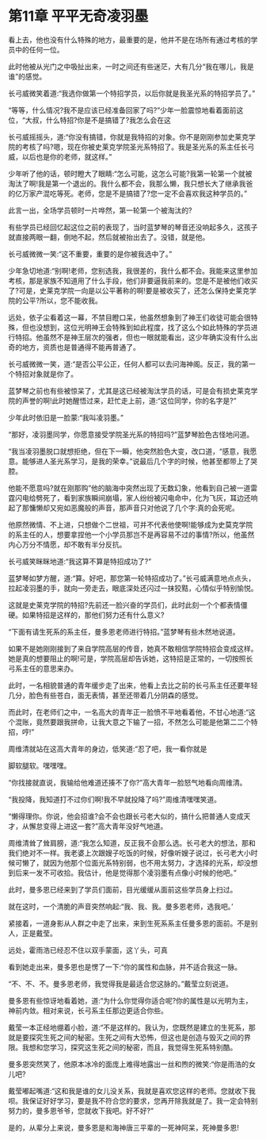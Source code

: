 # 第11章 平平无奇凌羽墨

看上去，他也没有什么特殊的地方，最重要的是，他并不是在场所有通过考核的学员中的任何一位。

此时他被从光门之中吸扯出来，一时之间还有些迷茫，大有几分“我在哪儿，我是谁”的感觉。

长弓威微笑着道:“我选你做第一个特招学员，以后你就是我圣光系的特招学员了。”

“等等，什么情况?我不是应该已经准备回家了吗?”少年一脸震惊地看着面前这位，“大叔，什么特招?你是不是搞错了?我怎么会在这

长弓威摇摇头，道:“你没有搞错，你就是我特招的对象。你不是刚刚参加史莱克学院的考核了吗?嗯，现在你被史莱克学院圣光系特招了。我是圣光系的系主任长弓威，以后也是你的老师，就这样。”

少年听了他的话，顿时瞪大了眼睛:“怎么可能，这怎么可能?我第一轮第一个就被淘汰了啊!我是第一个退出的。我什么都不会，我那么懒，我只想长大了继承我爸的亿万家产混吃等死。老师，您是不是搞错了?您一定不会喜欢我这种学员的。”

此言一出，全场学员顿时一片哗然，第一轮第一个被淘汰的?

有些学员已经回忆起这位之前的表现了，当时蓝梦琴的琴音还没响起多久，这孩子就直接两眼一翻，倒地不起，然后就被抬出去了。没错，就是他。

长弓威微微一笑:“这不重要，重要的是你被我选中了。”

少年急切地道:“别啊!老师，您别选我，我很差的，我什么都不会。我能来这里参加考核，那是家族不知道用了什么手段，他们非要逼我前来的。您是不是被他们收买了?可是，史莱克学院一向是以公平著称的啊!要是被收买了，还怎么保持史莱克学院的公平?所以，您不能收我。

远处，依子尘看着这一幕，不禁目瞪口呆，他虽然想象到了神王们收徒可能会很特殊，但也没想到，这位光明神王会特殊到如此程度，找了这么个如此特殊的学员进行特招。他虽然不是神王层次的强者，但也一眼就能看出，这少年确实没有什么出奇的地方，资质也是普通得不能再普通了。

长弓威微微一笑，道:“是否公平公正，任何人都可以去问海神阁。反正，我的第一个特招对象就是你了。

蓝梦琴之前也有些被惊呆了，尤其是这已经被淘汰学员的话，可是会有损史莱克学院的声誉的啊!此时她醒悟过来，赶忙走上前，道:“这位同学，你的名字是?”

少年此时依旧是一脸蒙:“我叫凌羽墨。”

“那好，凌羽墨同学，你愿意接受学院圣光系的特招吗?”蓝梦琴脸色古怪地问道。

“我当凌羽墨脱口就想拒绝，但在下一瞬，他突然脸色大变，改口道，“感意，我愿意。能够进人圣光系学习，是我的荣幸。”说最后几个字的时候，他甚至都带上了哭腔。

他能不愿意吗?就在刚那购”他的脑海中突然出现了无数幻象，他看到自己被一道雷霆闪电给劈死了，看到家族瞬间崩塌，家人纷纷被闪电命中，化为飞灰，耳边还响起了那慵懒却又宛如恶魔般的声音，那声音只对他说了几个字:真的会死呢。

他原然微情、不上进，只想做个二世祖，可并不代表他使啊!能够成为史莫克学院的系主任的人，想要拿捏他一个小学员那岂不是再容易不过的事情?所以，他虽然内心万分不情愿，却不敢有半分反抗。

长弓威笑眯眯地道:“我这算不算是特招成功了?”

蓝梦琴如梦方醒，道:“算。好吧，那您第一轮特招成功了。”长弓威满意地点点头，拉起凌羽墨的手，就向一旁走去，眼底深处还闪过一抹狡黠，心情似乎特别愉悦。

这就是史莱克学院的特招?先前还一脸兴奋的学员们，此时此刻一个个都表情僵硬。如果特招是这样的，那他们努力还有什么意义?

“下面有请生死系的系主任，曼多恩老师进行特招。”蓝梦琴有些木然地说道。

如果不是她刚刚接到了来自学院高层的传音，她真不敢相信学院特招会变成这样。她是真的想要阻止的啊!可是，学院高层却告诉她，这特招是正常的，一切按照长弓系主任的意思来办。

此时，一名相貌普通的青年缓步走了出来，他看上去比之前的长弓系主任还要年轻几分，脸色有些苍白，面无表情，甚至还带着几分阴森的感觉。

而此时，在老师们之中，一名高大的青年正一脸愤不平地看着他，不甘心地道:“这个混账，竟然要跟我拼命，让我大意之下输了一招，不然怎么可能是他第二二个特招，哼!”

周维清就站在这高大青年的身边，低笑道:“忍了吧，我一看你就是

脚软腿软。嘿嘿嘿。

“你找接就直说，我输给他难道还揍不了你?”高大青年一脸怒气地看向周维清。

“我投降，我知道打不过你们啊!我不早就投降了吗?”周维清嘿嘿笑道。

“懒得理你。你说，他会招谁?会不会也跟长弓老大似的，搞什么把普通人变成天才，从懈怠变得上进这一套?”高大青年没好气地道。

周维清耸了耸肩膀，道:“我怎么知道，反正我不会那么选。长弓老大的想法，那和我们绝对不一样。我老婆上次跟嫂子吃饭的时候，好像听嫂子说过，长弓老大小时候可懒了，就因为他那个位面光系特别弱，也不用太努力，才选择的光系，却没想到后来一发不可收拾。我估计，他是觉得那个凌羽墨有点像小时候的他吧。”

此时，曼多恩已经来到了学员们面前，目光缓缓从面前这些学员身上扫过。

就在这时，一个清脆的声音突然响起:“我、我、我。曼多恩老师，选我吧。’

紧接着，一道身影从人群之中走了出来，来到生死系系主任曼多恩的面前。不是别人，正是戴莹。

远处，霍雨浩已经忍不住以双手蒙面，这丫头，可真

看到她走出来，曼多恩也是愣了一下:“你的属性和血脉，并不适合我这一脉。

“不、不、不。曼多恩老师，我觉得我是最适合您这脉的。”戴莹立刻说道。

曼多恩有些惊讶地看着她，道:“为什么你觉得你适合呢?你的属性是以光明为主，神前内敛。相对来说，长弓系主任那边更适合你些。

戴莹一本正经地绷着小脸，道:“不是这样的。我认为，您既然是建立的生死系，那就是要探究生死之间的秘密。生死之间有大恐怖，但这也是创造与毁灭之间的界限。我想和您学习，探究这生死之间的秘密，而且，我觉得生死系特别酷。

曼多恩突然笑了，他原本冰冷的面庞上难得地露出一丝和煦的微笑:“你是雨浩的女儿吧?

戴莹嘟起嘴道:“这和我是谁的女儿没关系，我就是喜欢您这样的老师。您就收下我呗。我保证好好学习，要是我不符合您的要求，您再开除我就是了。我一定会特别努力的，曼多恩爷爷，您就收下我吧。好不好?”

是的，从辈分上来说，曼多恩是和海神唐三平辈的一死神阿呆，死神曼多恩!
